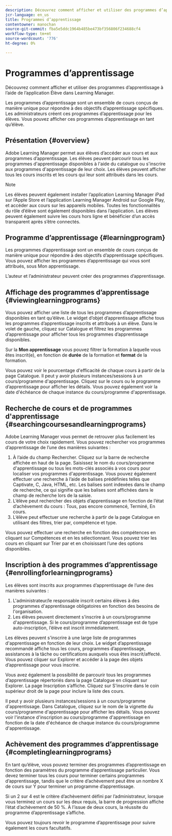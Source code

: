 ```yaml
---
description: Découvrez comment afficher et utiliser des programmes d’apprentissage à l’aide de l’application Élève dans Learning Manager.
jcr-language: en_us
title: Programmes d’apprentissage
contentowner: manochan
source-git-commit: fba5e5ddc1964b485be473bf356806f234688cf4
workflow-type: tm+mt
source-wordcount: '776'
ht-degree: 0%

---
```




# Programmes d’apprentissage

Découvrez comment afficher et utiliser des programmes d’apprentissage à l’aide de l’application Élève dans Learning Manager.

Les programmes d’apprentissage sont un ensemble de cours conçus de manière unique pour répondre à des objectifs d’apprentissage spécifiques. Les administrateurs créent ces programmes d’apprentissage pour les élèves. Vous pouvez afficher ces programmes d’apprentissage en tant qu’élève.

## Présentation {#overview}

Adobe Learning Manager permet aux élèves d’accéder aux cours et aux programmes d’apprentissage. Les élèves peuvent parcourir tous les programmes d&#39;apprentissage disponibles à l&#39;aide du catalogue ou s&#39;inscrire aux programmes d&#39;apprentissage de leur choix. Les élèves peuvent afficher tous les cours inscrits et les cours qui leur sont attribués dans les cours.

>[!NOTE]
>
>Les élèves peuvent également installer l’application Learning Manager iPad sur l’Apple Store et l’application Learning Manager Android sur Google Play, et accéder aux cours sur les appareils mobiles. Toutes les fonctionnalités du rôle d’élève sont également disponibles dans l’application. Les élèves peuvent également suivre les cours hors ligne et bénéficier d’un accès transparent après s’être connectés.

## Programme d’apprentissage {#learningprogram}

Les programmes d’apprentissage sont un ensemble de cours conçus de manière unique pour répondre à des objectifs d’apprentissage spécifiques. Vous pouvez afficher les programmes d’apprentissage qui vous sont attribués, sous Mon apprentissage.

L’auteur et l’administrateur peuvent créer des programmes d’apprentissage.

## Affichage des programmes d’apprentissage {#viewinglearningprograms}

Vous pouvez afficher une liste de tous les programmes d’apprentissage disponibles en tant qu’élève. Le widget d’objet d’apprentissage affiche tous les programmes d’apprentissage inscrits et attribués à un élève. Dans le volet de gauche, cliquez sur Catalogue et filtrez les programmes d’apprentissage pour afficher tous les programmes d’apprentissage disponibles.

Sur la **Mon apprentissage** vous pouvez filtrer la formation à laquelle vous êtes inscrit(e), en fonction de **durée** de la formation et **format** de la formation.

Vous pouvez voir le pourcentage d&#39;efficacité de chaque cours à partir de la page Catalogue. Il peut y avoir plusieurs instances/sessions à un cours/programme d&#39;apprentissage. Cliquez sur le cours ou le programme d’apprentissage pour afficher les détails. Vous pouvez également voir la date d&#39;échéance de chaque instance du cours/programme d&#39;apprentissage.

## Recherche de cours et de programmes d&#39;apprentissage {#searchingcoursesandlearningprograms}

Adobe Learning Manager vous permet de retrouver plus facilement les cours de votre choix rapidement. Vous pouvez rechercher vos programmes d’apprentissage de l’une des manières suivantes :

1. À l’aide du champ Rechercher. Cliquez sur la barre de recherche affichée en haut de la page. Saisissez le nom du cours/programme d&#39;apprentissage ou tous les mots-clés associés à vos cours pour localiser vos programmes d&#39;apprentissage. Vous pouvez également effectuer une recherche à l’aide de balises prédéfinies telles que Captivate, C, Java, HTML, etc. Les balises sont indexées dans le champ de recherche, ce qui signifie que les balises sont affichées dans le champ de recherche lors de la saisie.
1. L’élève peut rechercher des objets d’apprentissage en fonction de l’état d’achèvement du cours : Tous, pas encore commencé, Terminé, En cours.
1. L’élève peut effectuer une recherche à partir de la page Catalogue en utilisant des filtres, trier par, compétence et type.

Vous pouvez effectuer une recherche en fonction des compétences en cliquant sur Compétences et en les sélectionnant. Vous pouvez trier les cours en cliquant sur Trier par et en choisissant l’une des options disponibles.

## Inscription à des programmes d’apprentissage {#enrollingforlearningprograms}

Les élèves sont inscrits aux programmes d’apprentissage de l’une des manières suivantes :

1. L&#39;administrateur/le responsable inscrit certains élèves à des programmes d&#39;apprentissage obligatoires en fonction des besoins de l&#39;organisation.
1. Les élèves peuvent directement s&#39;inscrire à un cours/programme d&#39;apprentissage. Si le cours/programme d’apprentissage est de type auto-inscription, l’élève est inscrit immédiatement.

Les élèves peuvent s&#39;inscrire à une large liste de programmes d&#39;apprentissage en fonction de leur choix. Le widget d’apprentissage recommandé affiche tous les cours, programmes d’apprentissage, assistances à la tâche ou certifications auxquels vous êtes inscrit/affecté. Vous pouvez cliquer sur Explorer et accéder à la page des objets d’apprentissage pour vous inscrire.

Vous avez également la possibilité de parcourir tous les programmes d’apprentissage répertoriés dans la page Catalogue en cliquant sur Explorer. La page Inscription s’affiche. Cliquez sur S&#39;inscrire dans le coin supérieur droit de la page pour inclure la liste des cours.

Il peut y avoir plusieurs instances/sessions à un cours/programme d&#39;apprentissage. Dans Catalogue, cliquez sur le nom de la vignette du cours/programme d&#39;apprentissage pour afficher les détails. Vous pouvez voir l&#39;instance d&#39;inscription au cours/programme d&#39;apprentissage en fonction de la date d&#39;échéance de chaque instance du cours/programme d&#39;apprentissage.

## Achèvement des programmes d’apprentissage {#completinglearningprograms}

En tant qu’élève, vous pouvez terminer des programmes d’apprentissage en fonction des paramètres du programme d’apprentissage particulier. Vous devez terminer tous les cours pour terminer certains programmes d’apprentissage, tandis que le critère d’achèvement peut être un nombre X de cours sur Y pour terminer un programme d’apprentissage.

Si un 2 sur 4 est le critère d’achèvement défini par l’administrateur, lorsque vous terminez un cours sur les deux requis, la barre de progression affiche l’état d’achèvement de 50 %. À l’issue de deux cours, la réussite du programme d’apprentissage s’affiche.

Vous pouvez toujours revoir le programme d’apprentissage pour suivre également les cours facultatifs.
